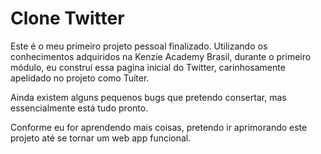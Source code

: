# Clone Twitter

Este é o meu primeiro projeto pessoal finalizado. Utilizando os conhecimentos adquiridos na Kenzie Academy Brasil, durante o primeiro módulo, eu construí essa pagina inicial do Twitter, carinhosamente apelidado no projeto como Tuíter.

Ainda existem alguns pequenos bugs que pretendo consertar, mas essencialmente está tudo pronto.

Conforme eu for aprendendo mais coisas, pretendo ir aprimorando este projeto até se tornar um web app funcional.
